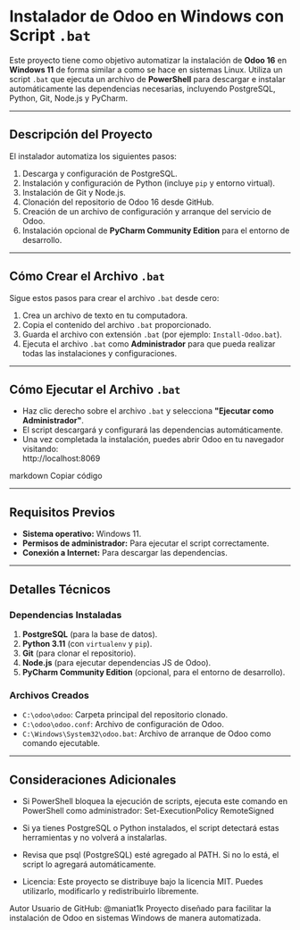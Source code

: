 # Instalador de Odoo en Windows con Script `.bat`

Este proyecto tiene como objetivo automatizar la instalación de **Odoo 16** en **Windows 11** de forma similar a como se hace en sistemas Linux. Utiliza un script `.bat` que ejecuta un archivo de **PowerShell** para descargar e instalar automáticamente las dependencias necesarias, incluyendo PostgreSQL, Python, Git, Node.js y PyCharm.

---

## **Descripción del Proyecto**
El instalador automatiza los siguientes pasos:
1. Descarga y configuración de PostgreSQL.
2. Instalación y configuración de Python (incluye `pip` y entorno virtual).
3. Instalación de Git y Node.js.
4. Clonación del repositorio de Odoo 16 desde GitHub.
5. Creación de un archivo de configuración y arranque del servicio de Odoo.
6. Instalación opcional de **PyCharm Community Edition** para el entorno de desarrollo.

---

## **Cómo Crear el Archivo `.bat`**

Sigue estos pasos para crear el archivo `.bat` desde cero:
1. Crea un archivo de texto en tu computadora.
2. Copia el contenido del archivo `.bat` proporcionado.
3. Guarda el archivo con extensión `.bat` (por ejemplo: `Install-Odoo.bat`).
4. Ejecuta el archivo `.bat` como **Administrador** para que pueda realizar todas las instalaciones y configuraciones.

---

## **Cómo Ejecutar el Archivo `.bat`**

- Haz clic derecho sobre el archivo `.bat` y selecciona **"Ejecutar como Administrador"**.
- El script descargará y configurará las dependencias automáticamente.
- Una vez completada la instalación, puedes abrir Odoo en tu navegador visitando:  
http://localhost:8069

markdown
Copiar código

---

## **Requisitos Previos**
- **Sistema operativo:** Windows 11.
- **Permisos de administrador:** Para ejecutar el script correctamente.
- **Conexión a Internet:** Para descargar las dependencias.

---

## **Detalles Técnicos**
### Dependencias Instaladas
1. **PostgreSQL** (para la base de datos).
2. **Python 3.11** (con `virtualenv` y `pip`).
3. **Git** (para clonar el repositorio).
4. **Node.js** (para ejecutar dependencias JS de Odoo).
5. **PyCharm Community Edition** (opcional, para el entorno de desarrollo).

### Archivos Creados
- `C:\odoo\odoo`: Carpeta principal del repositorio clonado.
- `C:\odoo\odoo.conf`: Archivo de configuración de Odoo.
- `C:\Windows\System32\odoo.bat`: Archivo de arranque de Odoo como comando ejecutable.

---

## **Consideraciones Adicionales**
- Si PowerShell bloquea la ejecución de scripts, ejecuta este comando en PowerShell como administrador: Set-ExecutionPolicy RemoteSigned

- Si ya tienes PostgreSQL o Python instalados, el script detectará estas herramientas y no volverá a instalarlas.
- Revisa que psql (PostgreSQL) esté agregado al PATH. Si no lo está, el script lo agregará automáticamente.
- Licencia: Este proyecto se distribuye bajo la licencia MIT. Puedes utilizarlo, modificarlo y redistribuirlo libremente.

Autor
Usuario de GitHub: @maniat1k
Proyecto diseñado para facilitar la instalación de Odoo en sistemas Windows de manera automatizada.
